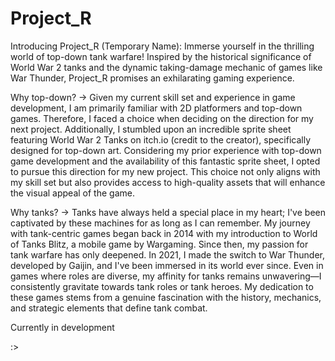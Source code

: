 # Project_R
Introducing Project_R (Temporary Name): Immerse yourself in the thrilling world of top-down tank warfare! Inspired by the historical significance of World War 2 tanks and the dynamic taking-damage mechanic of games like War Thunder, Project_R promises an exhilarating gaming experience.


Why top-down?
-> Given my current skill set and experience in game development, I am primarily familiar with 2D platformers and top-down games. Therefore, I faced a choice when deciding on the direction for my next project. Additionally, I stumbled upon an incredible sprite sheet featuring World War 2 Tanks on itch.io (credit to the creator), specifically designed for top-down art. Considering my prior experience with top-down game development and the availability of this fantastic sprite sheet, I opted to pursue this direction for my new project. This choice not only aligns with my skill set but also provides access to high-quality assets that will enhance the visual appeal of the game.

Why tanks?
-> Tanks have always held a special place in my heart; I've been captivated by these machines for as long as I can remember. My journey with tank-centric games began back in 2014 with my introduction to World of Tanks Blitz, a mobile game by Wargaming. Since then, my passion for tank warfare has only deepened. In 2021, I made the switch to War Thunder, developed by Gaijin, and I've been immersed in its world ever since. Even in games where roles are diverse, my affinity for tanks remains unwavering—I consistently gravitate towards tank roles or tank heroes. My dedication to these games stems from a genuine fascination with the history, mechanics, and strategic elements that define tank combat.

Currently in development

:>

